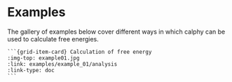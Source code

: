 # Examples

The gallery of examples below cover different ways in which calphy can be used to calculate free energies.

````{grid} 3
```{grid-item-card} Calculation of free energy
:img-top: example01.jpg
:link: examples/example_01/analysis
:link-type: doc
```

